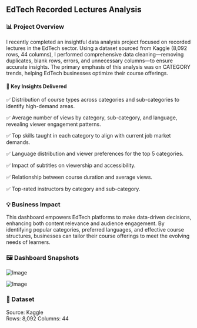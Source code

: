 ## EdTech Recorded Lectures Analysis  

### 📊 Project Overview  

I recently completed an insightful data analysis project focused on recorded lectures in the EdTech sector. Using a dataset sourced from Kaggle (8,092 rows, 44 columns), I performed comprehensive data cleaning—removing duplicates, blank rows, errors, and unnecessary columns—to ensure accurate insights. The primary emphasis of this analysis was on CATEGORY trends, helping EdTech businesses optimize their course offerings.  

#### 🔹 Key Insights Delivered  

✅ Distribution of course types across categories and sub-categories to identify high-demand areas.  

✅ Average number of views by category, sub-category, and language, revealing viewer engagement patterns.  

✅ Top skills taught in each category to align with current job market demands.  

✅ Language distribution and viewer preferences for the top 5 categories.  

✅ Impact of subtitles on viewership and accessibility.  

✅ Relationship between course duration and average views.  

✅ Top-rated instructors by category and sub-category.  

### 💡 Business Impact  

This dashboard empowers EdTech platforms to make data-driven decisions, enhancing both content relevance and audience engagement. By identifying popular categories, preferred languages, and effective course structures, businesses can tailor their course offerings to meet the evolving needs of learners.  

### 🖼️ Dashboard Snapshots  

![Image](https://github.com/user-attachments/assets/4156429a-0b82-4896-8d7b-6f2bcb7df79d)

![Image](https://github.com/user-attachments/assets/cf5aa3b8-bd2c-4e66-aeb1-b0ec36240c06)





### 📂 Dataset  

Source: Kaggle  
Rows: 8,092 
Columns: 44  


